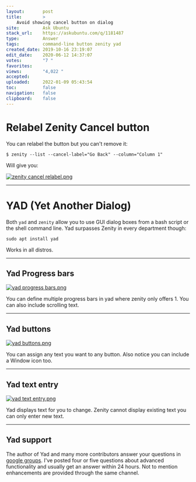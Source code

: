 ```yaml
---
layout:       post
title:        >
    Avoid showing cancel button on dialog
site:         Ask Ubuntu
stack_url:    https://askubuntu.com/q/1181487
type:         Answer
tags:         command-line button zenity yad
created_date: 2019-10-16 23:19:07
edit_date:    2020-06-12 14:37:07
votes:        "7 "
favorites:    
views:        "4,022 "
accepted:     
uploaded:     2022-01-09 05:43:54
toc:          false
navigation:   false
clipboard:    false
---
```


# Relabel Zenity Cancel button

You can relabel the button but you can't remove it:

``` 
$ zenity --list --cancel-label="Go Back" --column="Column 1"

```

Will give you:

[![zenity cancel relabel.png][1]][1]


----------


# YAD (Yet Another Dialog)

Both `yad` and `zenity` allow you to use GUI dialog boxes from a bash script or the shell command line. Yad surpasses Zenity in every department though:

``` 
sudo apt install yad

```

Works in all distros.


----------


## Yad Progress bars

[![yad progress bars.png][2]][2]

You can define multiple progress bars in yad where zenity only offers 1. You can also include scrolling text.


----------


## Yad buttons

[![yad buttons.png][3]][3]

You can assign any text you want to any button. Also notice you can include a Window icon too.


----------


## Yad text entry

[![yad text entry.png][4]][4]

Yad displays text for you to change. Zenity cannot display existing text you can only enter new text.


----------


## Yad support

The author of Yad and many more contributors answer your questions in [google groups](https://groups.google.com/forum/#!forum/yad-common). I've posted four or five questions about advanced functionality and usually get an answer within 24 hours. Not to mention enhancements are provided through the same channel.


  [1]: https://i.stack.imgur.com/b1nrC.png
  [2]: https://i.stack.imgur.com/Sd0z4.png
  [3]: https://i.stack.imgur.com/fmrH9.png
  [4]: https://i.stack.imgur.com/BUD7W.png
